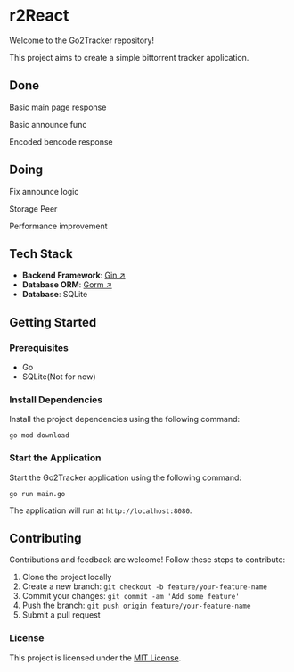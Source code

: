 # r2React

Welcome to the Go2Tracker repository! 

This project aims to create a simple bittorrent tracker application.

## Done

Basic main page response

Basic announce func

Encoded bencode response

## Doing

Fix announce logic

Storage Peer

Performance improvement

## Tech Stack

- **Backend Framework**: [Gin ↗](https://github.com/gin-gonic/gin)
- **Database ORM**: [Gorm ↗](https://github.com/go-gorm/gorm)
- **Database**: SQLite

## Getting Started

### Prerequisites

- Go
- SQLite(Not for now)

### Install Dependencies

Install the project dependencies using the following command:

```shell
go mod download
```

### Start the Application

Start the Go2Tracker application using the following command:

```shell
go run main.go
```

The application will run at `http://localhost:8080`.

## Contributing

Contributions and feedback are welcome! Follow these steps to contribute:

1. Clone the project locally
2. Create a new branch: `git checkout -b feature/your-feature-name`
3. Commit your changes: `git commit -am 'Add some feature'`
4. Push the branch: `git push origin feature/your-feature-name`
5. Submit a pull request

### License

This project is licensed under the [MIT License](LICENSE).